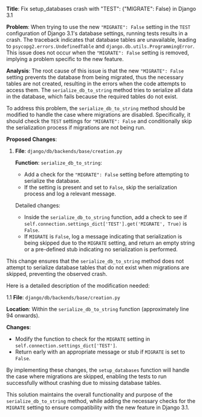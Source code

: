 **Title**: Fix setup_databases crash with "TEST": {"MIGRATE": False} in Django 3.1

**Problem**: 
When trying to use the new `"MIGRATE": False` setting in the `TEST` configuration of Django 3.1's database settings, running tests results in a crash. The traceback indicates that database tables are unavailable, leading to `psycopg2.errors.UndefinedTable` and `django.db.utils.ProgrammingError`. This issue does not occur when the `"MIGRATE": False` setting is removed, implying a problem specific to the new feature.

**Analysis**: 
The root cause of this issue is that the new `"MIGRATE": False` setting prevents the database from being migrated, thus the necessary tables are not created, resulting in the errors when the code attempts to access them. The `serialize_db_to_string` method tries to serialize all data in the database, which fails because the required tables do not exist.

To address this problem, the `serialize_db_to_string` method should be modified to handle the case where migrations are disabled. Specifically, it should check the `TEST` settings for `"MIGRATE": False` and conditionally skip the serialization process if migrations are not being run.

**Proposed Changes**:
1. **File**: `django/db/backends/base/creation.py`

   **Function**: `serialize_db_to_string`:
   - Add a check for the `"MIGRATE": False` setting before attempting to serialize the database.
   - If the setting is present and set to `False`, skip the serialization process and log a relevant message.

   Detailed changes:
   - Inside the `serialize_db_to_string` function, add a check to see if `self.connection.settings_dict['TEST'].get('MIGRATE', True)` is `False`.
   - If `MIGRATE` is `False`, log a message indicating that serialization is being skipped due to the `MIGRATE` setting, and return an empty string or a pre-defined stub indicating no serialization is performed.

This change ensures that the `serialize_db_to_string` method does not attempt to serialize database tables that do not exist when migrations are skipped, preventing the observed crash.

Here is a detailed description of the modification needed:

   1.1 **File**: `django/db/backends/base/creation.py`
   
   **Location**: Within the `serialize_db_to_string` function (approximately line 94 onwards).

   **Changes**:
   - Modify the function to check for the `MIGRATE` setting in `self.connection.settings_dict['TEST']`.
   - Return early with an appropriate message or stub if `MIGRATE` is set to `False`.

By implementing these changes, the `setup_databases` function will handle the case where migrations are skipped, enabling the tests to run successfully without crashing due to missing database tables.

This solution maintains the overall functionality and purpose of the `serialize_db_to_string` method, while adding the necessary checks for the `MIGRATE` setting to ensure compatibility with the new feature in Django 3.1.
